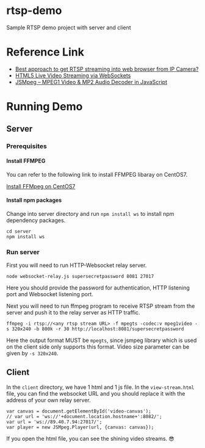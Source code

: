 # rtsp-demo

Sample RTSP demo project with server and client

# Reference Link

-   [Best approach to get RTSP streaming into web browser from IP Camera?](https://stackoverflow.com/questions/23011302/best-approach-to-get-rtsp-streaming-into-web-browser-from-ip-camera)
-   [HTML5 Live Video Streaming via WebSockets](https://phoboslab.org/log/2013/09/html5-live-video-streaming-via-websockets)
-   [JSMpeg – MPEG1 Video & MP2 Audio Decoder in JavaScript](https://github.com/phoboslab/jsmpeg.git)

# Running Demo

## Server

### Prerequisites

#### Install FFMPEG

You can refer to the following link to install FFMPEG libaray on CentOS7.

[Install FFMpeg on CentOS7](https://linuxize.com/post/how-to-install-ffmpeg-on-centos-7/)

#### Install npm packages

Change into server directory and run `npm install ws` to install npm dependency packages.

```
cd server
npm install ws
```

### Run server

First you will need to run HTTP-Websocket relay server.

```
node websocket-relay.js supersecretpassword 8081 27017
```

Here you should provide the password for authentication, HTTP listening port and Websocket listening port.

Next you will need to run ffmpeg program to receive RTSP stream from the server and push it to the relay server as HTTP traffic.

```
ffmpeg -i rtsp://<any rtsp stream URL> -f mpegts -codec:v mpeg1video -s 320x240 -b 800k -r 30 http://localhost:8081/supersecretpassword
```

Here the output format MUST be `mpegts`, since jsmpeg library which is used on the client side only supports this format. Video size parameter can be given by `-s 320x240`.

## Client

In the `client` directory, we have 1 html and 1 js file.
In the `view-stream.html` file, you can find the websocket URL and you should replace it with the address of your own relay server.

```
var canvas = document.getElementById('video-canvas');
// var url = 'ws://'+document.location.hostname+':8082/';
var url = 'ws://89.40.7.94:27017/';
var player = new JSMpeg.Player(url, {canvas: canvas});
```

If you open the html file, you can see the shining video streams. 😎
